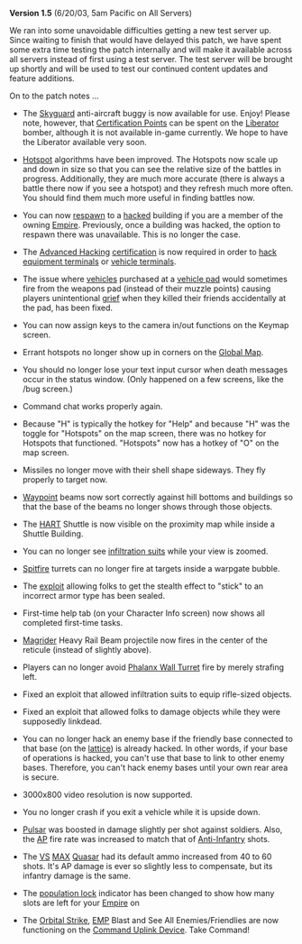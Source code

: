 **Version 1.5** (6/20/03, 5am Pacific on All Servers)

We ran into some unavoidable difficulties getting a new test server up. Since
waiting to finish that would have delayed this patch, we have spent some extra
time testing the patch internally and will make it available across all servers
instead of first using a test server. The test server will be brought up shortly
and will be used to test our continued content updates and feature additions.

On to the patch notes ...

- The [Skyguard](../vehicles/Skyguard.md) anti-aircraft buggy is now available for use.
  Enjoy! Please note, however, that
  [Certification Points](../certifications/Certification_points.md) can be spent on the
  [Liberator](../vehicles/Liberator.md)  bomber, although it is not available in-game
  currently. We hope to have the Liberator available very soon.

<!-- -->

- [Hotspot](../terminology/Hotspot.md) algorithms have been improved. The Hotspots now scale up
  and down in size so that you can see the relative size of the battles in
  progress. Additionally, they are much more accurate (there is always a battle
  there now if you see a hotspot) and they refresh much more often. You should
  find them much more useful in finding battles now.

<!-- -->

- You can now [respawn](../terminology/Respawn.md) to a
  [hacked](../terminology/Hack.md) building if you are a member of the owning
  [Empire](../terminology/Empire.md). Previously, once a building was hacked, the option to
  respawn there was unavailable. This is no longer the case.

<!-- -->

- The [Advanced Hacking](../certifications/Advanced_Hacking.md)
  [certification](../certifications/Certification.md) is now required in order
  to [hack](../terminology/Hack.md) [equipment terminals](../items/Equipment_Terminal.md)
  or [vehicle terminals](../locations/Vehicle_Terminal.md).

<!-- -->

- The issue where [vehicles](../vehicles/Vehicle.md) purchased at a
  [vehicle pad](../locations/Vehicle_Terminal.md) would sometimes fire from the weapons pad
  (instead of their muzzle points) causing players unintentional
  [grief](../terminology/Grief_points.md) when they killed their friends accidentally at the
  pad, has been fixed.

<!-- -->

- You can now assign keys to the camera in/out functions on the Keymap screen.

<!-- -->

- Errant hotspots no longer show up in corners on the
  [Global Map](../terminology/Global_Map.md).

<!-- -->

- You should no longer lose your text input cursor when death messages occur in
  the status window. (Only happened on a few screens, like the /bug screen.)

<!-- -->

- Command chat works properly again.

<!-- -->

- Because "H" is typically the hotkey for "Help" and because "H" was the toggle
  for "Hotspots" on the map screen, there was no hotkey for Hotspots that
  functioned. "Hotspots" now has a hotkey of "O" on the map screen.

<!-- -->

- Missiles no longer move with their shell shape sideways. They fly properly to
  target now.

<!-- -->

- [Waypoint](../terminology/Waypoint.md) beams now sort correctly against hill bottoms and
  buildings so that the base of the beams no longer shows through those objects.

<!-- -->

- The [HART](../terminology/HART.md) Shuttle is now visible on the proximity map while inside a
  Shuttle Building.

<!-- -->

- You can no longer see [infiltration suits](../armor/Infiltration_Suit.md) while your
  view is zoomed.

<!-- -->

- [Spitfire](../weapons/Adaptive_Construction_Engine.md#spitfire-turret) turrets can no longer fire at targets inside a
  warpgate bubble.

<!-- -->

- The [exploit](../terminology/Exploit.md) allowing folks to get the stealth
  effect to "stick" to an incorrect armor type has been sealed.

<!-- -->

- First-time help tab (on your Character Info screen) now shows all completed
  first-time tasks.

<!-- -->

- [Magrider](../vehicles/Magrider.md) Heavy Rail Beam projectile now fires in the center of
  the reticule (instead of slightly above).

<!-- -->

- Players can no longer avoid [Phalanx Wall Turret](../items/Phalanx.md) fire by merely
  strafing left.

<!-- -->

- Fixed an exploit that allowed infiltration suits to equip rifle-sized objects.

<!-- -->

- Fixed an exploit that allowed folks to damage objects while they were
  supposedly linkdead.

<!-- -->

- You can no longer hack an enemy base if the friendly base connected to that
  base (on the [lattice](../terminology/Lattice.md)) is already hacked. In other
  words, if your base of operations is hacked, you can't use that base to link
  to other enemy bases. Therefore, you can't hack enemy bases until your own
  rear area is secure.

<!-- -->

- 3000x800 video resolution is now supported.

<!-- -->

- You no longer crash if you exit a vehicle while it is upside down.

<!-- -->

- [Pulsar](../weapons/Pulsar.md) was boosted in damage slightly per shot against soldiers.
  Also, the [AP](../terminology/Armor_Piercing.md) fire rate was increased to match that of
  [Anti-Infantry](../terminology/Anti-Infantry.md) shots.

<!-- -->

- The [VS](../etc/Vanu_Sovereignty.md) [MAX](../armor/Mechanized_Assault_Exo-Suit.md)
  [Quasar](../armor/Quasar.md) had its default ammo increased from 40 to 60 shots. It's
  AP damage is ever so slightly less to compensate, but its infantry damage is
  the same.

<!-- -->

- The [population lock](../terminology/Population_Lock.md) indicator has been changed to show
  how many slots are left for your [Empire](../terminology/Empire.md) on

<!-- -->

- The [Orbital Strike](../commands/Orbital_Strike.md), [EMP](../commands/EMP.md) Blast and See All
  Enemies/Friendlies are now functioning on the
  [Command Uplink Device](../weapons/Command_Uplink_Device.md). Take Command!


